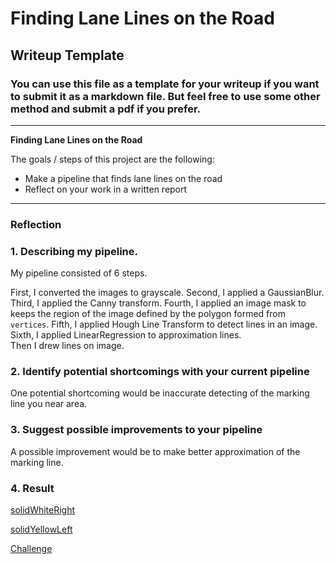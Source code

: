 # **Finding Lane Lines on the Road** 

## Writeup Template

### You can use this file as a template for your writeup if you want to submit it as a markdown file. But feel free to use some other method and submit a pdf if you prefer.

---

**Finding Lane Lines on the Road**

The goals / steps of this project are the following:
* Make a pipeline that finds lane lines on the road
* Reflect on your work in a written report


[//]: # (Image References)

[image1]: ./examples/grayscale.jpg "Grayscale"

---

### Reflection

### 1. Describing my pipeline.

My pipeline consisted of 6 steps. 

First, I converted the images to grayscale. 
Second, I applied a GaussianBlur.
Third, I applied the Canny transform.
Fourth, I applied an image mask to keeps the region of the image defined by the polygon formed from `vertices`.
Fifth, I applied Hough Line Transform to detect lines in an image.
Sixth, I applied LinearRegression to approximation lines.  
Then I drew lines on image.

### 2. Identify potential shortcomings with your current pipeline


One potential shortcoming would be inaccurate detecting of the marking line you near area. 


### 3. Suggest possible improvements to your pipeline

A possible improvement would be to make better approximation of the marking line.

### 4. Result

[solidWhiteRight](https://www.youtube.com/watch?v=nlnW9lIQxDg)

[solidYellowLeft](https://www.youtube.com/watch?v=smwnOaQDwPc)

[Challenge](https://www.youtube.com/watch?v=bMkZK-wLSeE)

